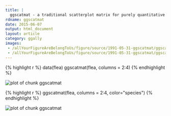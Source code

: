 ```yaml
---
title: |
  ggscatmat - a traditional scatterplot matrix for purely quantitative variables
rdname: ggscatmat
date: 2015-06-07
output: html_document
layout: article
category: ggally
images:
 - /allYourFigureAreBelongToUs/figure/source/1991-05-31-ggscatmat/ggscatmat-1.png
 - /allYourFigureAreBelongToUs/figure/source/1991-05-31-ggscatmat/ggscatmat-2.png
---
```





{% highlight r %}
data(flea)
ggscatmat(flea, columns = 2:4)
{% endhighlight %}

![plot of chunk ggscatmat](/allYourFigureAreBelongToUs/figure/source/1991-05-31-ggscatmat/ggscatmat-1.png) 

{% highlight r %}
ggscatmat(flea, columns = 2:4, color="species")
{% endhighlight %}

![plot of chunk ggscatmat](/allYourFigureAreBelongToUs/figure/source/1991-05-31-ggscatmat/ggscatmat-2.png) 